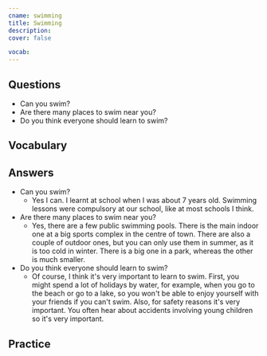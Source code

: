 ```yaml
---
cname: swimming
title: Swimming
description: 
cover: false

vocab:
---
```

<banner></banner>

## Questions

- Can you swim?
- Are there many places to swim near you?
- Do you think everyone should learn to swim?

## Vocabulary

<vocab-box></vocab-box>

## Answers

- Can you swim?
  - Yes I can. I learnt at school when I was about 7 years old. Swimming lessons were compulsory at our school, like at most schools I think.
- Are there many places to swim near you?
  - Yes, there are a few public swimming pools. There is the main indoor one at a big sports complex in the centre of town. There are also a couple of outdoor ones, but you can only use them in summer, as it is too cold in winter. There is a big one in a park, whereas the other is much smaller.
- Do you think everyone should learn to swim?
  - Of course, I think it&#39;s very important to learn to swim. First, you might spend a lot of holidays by water, for example, when you go to the beach or go to a lake, so you won&#39;t be able to enjoy yourself with your friends if you can&#39;t swim. Also, for safety reasons it&#39;s very important. You often hear about accidents involving young children so it&#39;s very important.

## Practice

<qrfooter></qrfooter>
